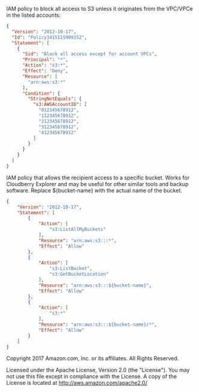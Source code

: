 IAM policy to block all access to S3 unless it originates from the VPC/VPCe in the listed accounts:

```json
{
  "Version": "2012-10-17",
  "Id": "Policy1415115909152",
  "Statement": [
    {
      "Sid": "Block all access except for account VPCs",
      "Principal": "*",
      "Action": "s3:*",
      "Effect": "Deny",
      "Resource": [
        "arn:aws:s3:*"
      ],
      "Condition": {
        "StringNotEquals": {
          "s3:AWSAccountID": [
            "012345678912",
            "112345678912",
            "212345678912",
            "312345678912",
            "412345678912"
          ]
        }
      }
    }
  ]
}
```

IAM policy that allows the recipient access to a specific bucket. Works for Cloudberry Explorer and may be useful for other similar tools and backup software. Replace ${bucket-name} with the actual name of the bucket.

```json
{
    "Version": "2012-10-17",
    "Statement": [
        {
            "Action": [
                "s3:ListAllMyBuckets"
            ],
            "Resource": "arn:aws:s3:::*",
            "Effect": "Allow"
        },
        {
            "Action": [
                "s3:ListBucket",
                "s3:GetBucketLocation"
            ],
            "Resource": "arn:aws:s3:::${bucket-name}",
            "Effect": "Allow"
        },
        {
            "Action": [
                "s3:*"
            ],
            "Resource": "arn:aws:s3:::${bucket-name}/*",
            "Effect": "Allow"
        }
    ]
}
```


Copyright 2017 Amazon.com, Inc. or its affiliates. All Rights Reserved.

Licensed under the Apache License, Version 2.0 (the "License").
You may not use this file except in compliance with the License.
A copy of the License is located at <http://aws.amazon.com/apache2.0/>
